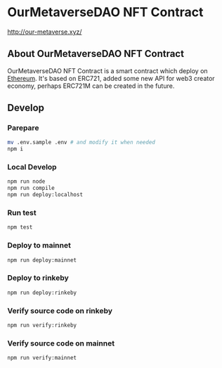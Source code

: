 # OurMetaverseDAO NFT Contract

http://our-metaverse.xyz/

## About OurMetaverseDAO NFT Contract

OurMetaverseDAO NFT Contract is a smart contract which deploy on [Ethereum](https://etherscan.io/address/0xEcd0D12E21805803f70de03B72B1C162dB0898d9). It's based on ERC721, added some new API for web3 creator economy, perhaps ERC721M can be created in the future.

## Develop

### Parepare

```sh
mv .env.sample .env # and modify it when needed
npm i
```

### Local Develop

```sh
npm run node
npm run compile
npm run deploy:localhost
```

### Run test

```sh
npm test
```

### Deploy to mainnet

```sh
npm run deploy:mainnet
```

### Deploy to rinkeby

```sh
npm run deploy:rinkeby
```

### Verify source code on rinkeby

```sh
npm run verify:rinkeby
```

### Verify source code on mainnet

```sh
npm run verify:mainnet
```
